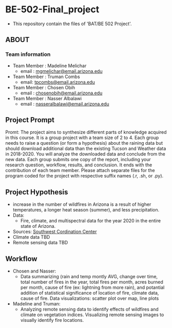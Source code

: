 # BE-502-Final_project

- This repository contain the files of 'BAT/BE 502 Project'.  

## ABOUT

### Team information

- Team Member : Madeline Melichar 
  - email : mgmelichar@email.arizona.edu
- Team Member : Truman Combs
  - email: tpcombs@email.arizona.edu
- Team Member : Chosen Obih
  - email : chosenobih@email.arizona.edu
- Team Member : Nasser Albalawi
  - email : nasseralbalawi@email.arizona.edu

## Project Prompt 
Promt: The project aims to synthesize different parts of knowledge acquired in this course. It is a group project with a team size of 2 to 4. Each group needs to raise a question (or form a hypothesis) about the raining data but should download additional data than the existing Tucson and Weather data in 2018-2020. You will analyze the downloaded data and conclude from the new data. Each group submits one copy of the report, including your research question, workflow, results, and conclusion. It ends with the contribution of each team member. Please attach separate files for the program coded for the project with respective suffix names (.r, .sh, or .py).


## Project Hypothesis
-  increase in the number of wildfires in Arizona is a result of higher temperatures, a longer heat season (summer), and less precipitation.
- Data: 
  - Fire, climate, and multispectral data for the year 2020 in the entire state of Arizona.
- Sources:
  [Southwest Cordination Center](https://gacc.nifc.gov/swcc/predictive/intelligence/Historical/Fire_and_Resource_Data/Historical_Fires_Acres.htm)
- Climate data TBD
- Remote sensing data TBD


## Workflow
- Chosen and Nasser:
  - Data summarizing (rain and temp montly AVG, change over time, total number of fires in the year, total fires per month, acres burned per month, cause of fire (ex: lightning from more rain), and potantial addition of statistical significance of location of fire, climate data, cause of fire. Data visualizations: scatter plot over map, line plots
- Madeline and Truman:
  - Analyzing remote sensing data to identify effects of wildfires and climate on vegetation indices. Visualizing remote sensing images to visually identify fire locations.
